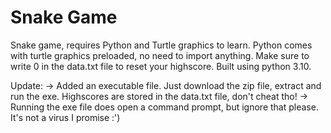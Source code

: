 # Snake Game
Snake game, requires Python and Turtle graphics to learn. Python comes with turtle graphics preloaded, no need to import anything.
Make sure to write 0 in the data.txt file to reset your highscore.
Built using python 3.10.

Update:
  -> Added an executable file. Just download the zip file, extract and run the exe. Highscores are stored in the data.txt file, don't cheat tho!
  -> Running the exe file does open a command prompt, but ignore that please. It's not a virus I promise :')

